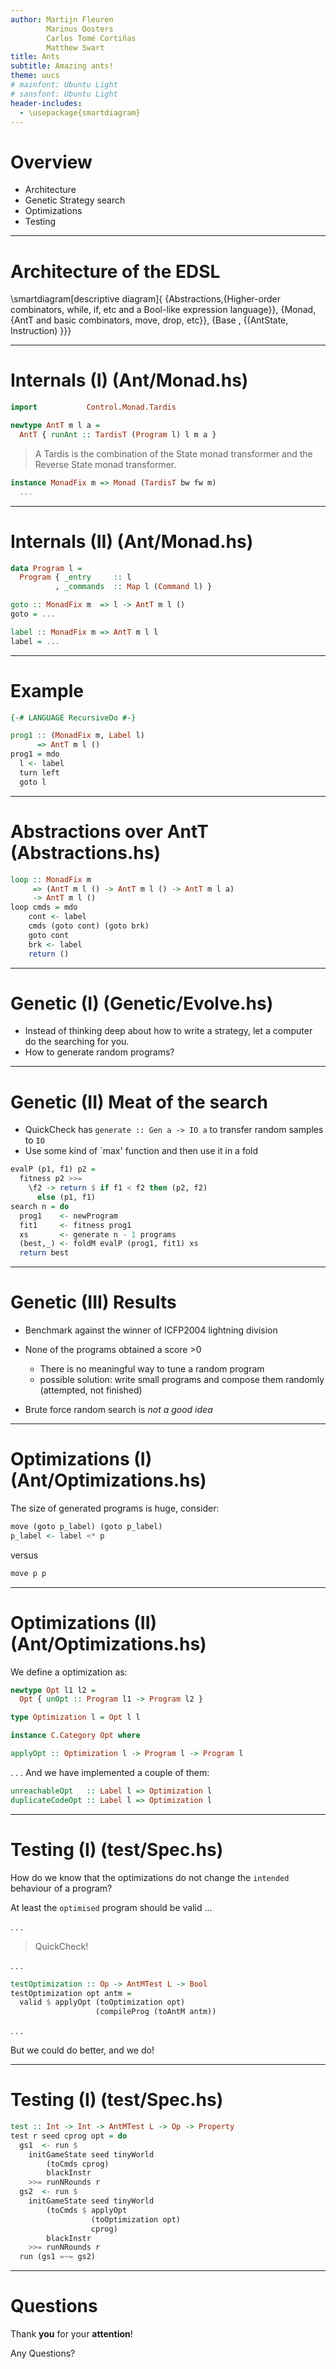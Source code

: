 ```yaml
---
author: Martijn Fleuren
        Marinus Oosters
        Carlos Tomé Cortiñas
        Matthew Swart
title: Ants
subtitle: Amazing ants!
theme: uucs
# mainfont: Ubuntu Light
# sansfont: Ubuntu Light
header-includes:
  - \usepackage{smartdiagram}
---
```


# Overview

* Architecture
* Genetic Strategy search
* Optimizations
* Testing

---

# Architecture of the EDSL

\smartdiagram[descriptive diagram]{
  {Abstractions,{Higher-order combinators, while, if, etc
                 and a Bool-like expression language}},
  {Monad, {AntT and basic combinators, move, drop, etc}},
  {Base , {(AntState, Instruction) }}}

---

# Internals (I) (Ant/Monad.hs)

```haskell
import           Control.Monad.Tardis

newtype AntT m l a =
  AntT { runAnt :: TardisT (Program l) l m a }
```

> A Tardis is the combination of the State monad transformer and the Reverse State monad transformer.

```haskell
instance MonadFix m => Monad (TardisT bw fw m)
  ...
```

---


# Internals (II) (Ant/Monad.hs)

```haskell
data Program l =
  Program { _entry     :: l
          , _commands  :: Map l (Command l) }

goto :: MonadFix m  => l -> AntT m l ()
goto = ...

label :: MonadFix m => AntT m l l
label = ...
```

---

# Example

```haskell
{-# LANGUAGE RecursiveDo #-}

prog1 :: (MonadFix m, Label l)
      => AntT m l ()
prog1 = mdo
  l <- label
  turn left
  goto l
```

---

# Abstractions over AntT (Abstractions.hs)

```haskell
loop :: MonadFix m
     => (AntT m l () -> AntT m l () -> AntT m l a)
     -> AntT m l ()
loop cmds = mdo
    cont <- label
    cmds (goto cont) (goto brk)
    goto cont
    brk <- label
    return ()
```

---

# Genetic (I) (Genetic/Evolve.hs)

* Instead of thinking deep about how to write a strategy, let a computer do the
  searching for you.
* How to generate random programs?

---

# Genetic (II) Meat of the search

* QuickCheck has `generate :: Gen a -> IO a` to transfer random samples to `IO`
* Use some kind of `max' function and then use it in a fold

```haskell
evalP (p1, f1) p2 =
  fitness p2 >>=
    \f2 -> return $ if f1 < f2 then (p2, f2)
      else (p1, f1)
search n = do
  prog1    <- newProgram
  fit1     <- fitness prog1
  xs       <- generate n - 1 programs
  (best,_) <- foldM evalP (prog1, fit1) xs
  return best
```

---

# Genetic (III) Results

* Benchmark against the winner of ICFP2004 lightning division
* None of the programs obtained a score >0
  - There is no meaningful way to tune a random program
  - possible solution: write small programs and compose them randomly
    (attempted, not finished)

* Brute force random search is _not a good idea_

---

# Optimizations (I) (Ant/Optimizations.hs)

The size of generated programs is huge, consider:

```haskell
move (goto p_label) (goto p_label)
p_label <- label <* p
```
versus

```haskell
move p p
```


---

# Optimizations (II) (Ant/Optimizations.hs)

We define a optimization as:
```haskell
newtype Opt l1 l2 =
  Opt { unOpt :: Program l1 -> Program l2 }

type Optimization l = Opt l l

instance C.Category Opt where

applyOpt :: Optimization l -> Program l -> Program l
```
. . .
And we have implemented a couple of them:
```haskell
unreachableOpt   :: Label l => Optimization l
duplicateCodeOpt :: Label l => Optimization l
```

---

# Testing (I) (test/Spec.hs)

How do we know that the optimizations do not change the `intended`
behaviour of a program?

At least the `optimised` program should be valid ...

. . .

> QuickCheck!

. . .
```haskell
testOptimization :: Op -> AntMTest L -> Bool
testOptimization opt antm =
  valid $ applyOpt (toOptimization opt)
                   (compileProg (toAntM antm))
```

. . .

But we could do better, and we do!

---

# Testing (I) (test/Spec.hs)

```haskell
test :: Int -> Int -> AntMTest L -> Op -> Property
test r seed cprog opt = do
  gs1  <- run $
    initGameState seed tinyWorld
        (toCmds cprog)
        blackInstr
    >>= runNRounds r
  gs2  <- run $
    initGameState seed tinyWorld
        (toCmds $ applyOpt
                  (toOptimization opt)
                  cprog)
        blackInstr
    >>= runNRounds r
  run (gs1 =~= gs2)
```

---

# Questions

Thank **you** for your **attention**!

Any Questions?


<!-- Local Variables:  -->
<!-- pandoc/write: beamer -->
<!-- pandoc/latex-engine: "xelatex" -->
<!-- pandoc/template: "beamer-template.tex" -->
<!-- End:  -->
